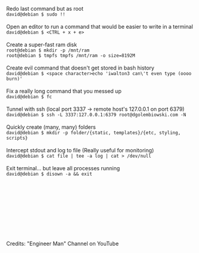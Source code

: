 Redo last command but as root<br />
```david@debian $ sudo !!```
<br />
<br />
Open an editor to run a command that would be easier to write in a terminal<br />
```david@debian $ <CTRL + x + e>```
<br />
<br />
Create a super-fast ram disk<br />
```root@debian $ mkdir -p /mnt/ram```<br />
```root@debian $ tmpfs tmpfs /mnt/ram -o size=8192M```<br />
<br />
Create evil command that doesn't get stored in bash history<br />
```david@debian $ <space character>echo 'iwalton3 can\'t even type (oooo burn)'```<br />
<br />
Fix a really long command that you messed up<br />
```david@debian $ fc```<br />
<br />
Tunnel with ssh (local port 3337 -> remote host's 127.0.0.1 on port 6379)<br />
```david@debian $ ssh -L 3337:127.0.0.1:6379 root@dgolembiowski.com -N```<br />
<br />
Quickly create (many, many) folders<br />
```david@debian $ mkdir -p folder/{static, templates}/{etc, styling, scripts}```<br />
<br />
Intercept stdout and log to file (Really useful for monitoring)<br />
```david@debian $ cat file | tee -a log | cat > /dev/null```<br />
<br />
Exit terminal... but leave all processes running<br />
```david@debian $ disown -a && exit```<br />
<br />
<br />
<br />
<br />
<br />
<br />
<br />
<br />
<br />
<br />
Credits: "Engineer Man" Channel on YouTube
